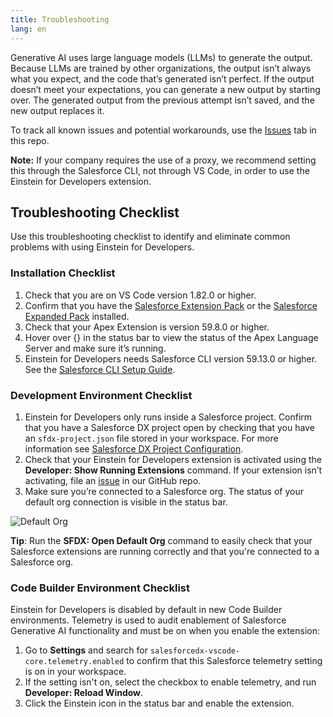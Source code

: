 ```yaml
---
title: Troubleshooting
lang: en
---
```


Generative AI uses large language models (LLMs) to generate the output. Because LLMs are trained by other organizations, the output isn’t always what you expect, and the code that’s generated isn’t perfect. If the output doesn’t meet your expectations, you can generate a new output by starting over. The generated output from the previous attempt isn’t saved, and the new output replaces it.

To track all known issues and potential workarounds, use the [Issues](https://github.com/forcedotcom/Einstein-GPT-for-Developers/issues) tab in this repo.

**Note:** If your company requires the use of a proxy, we recommend setting this through the Salesforce CLI, not through VS Code, in order to use the Einstein for Developers extension.

## Troubleshooting Checklist
Use this troubleshooting checklist to identify and eliminate common problems with using Einstein for Developers.

### Installation Checklist

1. Check that you are on VS Code version 1.82.0 or higher. 
2. Confirm that you have the [Salesforce Extension Pack](https://marketplace.visualstudio.com/items?itemName=salesforce.salesforcedx-vscode) or the [Salesforce Expanded Pack](https://marketplace.visualstudio.com/items?itemName=salesforce.salesforcedx-vscode-expanded) installed.
3. Check that your Apex Extension is version 59.8.0 or higher.
4. Hover over {} in the status bar to view the status of the Apex Language Server and make sure it’s running.  
5. Einstein for Developers needs Salesforce CLI version 59.13.0 or higher. See the [Salesforce CLI Setup Guide](https://developer.salesforce.com/docs/atlas.en-us.sfdx_setup.meta/sfdx_setup/sfdx_setup_install_cli_rc.htm).

### Development Environment Checklist

1. Einstein for Developers only runs inside a Salesforce project. Confirm that you have a Salesforce DX project open by checking that you have an `sfdx-project.json` file stored in your workspace. For more information see [Salesforce DX Project Configuration](https://developer.salesforce.com/docs/atlas.en-us.sfdx_dev.meta/sfdx_dev/sfdx_dev_ws_config.htm).
2. Check that your Einstein for Developers extension is activated using the **Developer: Show Running Extensions** command. If your extension isn’t activating, file an [issue](https://github.com/forcedotcom/Einstein-GPT-for-Developers/issues) in our GitHub repo.
3. Make sure you’re connected to a Salesforce org. The status of your default org connection is visible in the status bar.

![Default Org](./images/default-org.png)

**Tip**: Run the **SFDX: Open Default Org** command to easily check that your Salesforce extensions are running correctly and that you're connected to a Salesforce org.

### Code Builder Environment Checklist

Einstein for Developers is disabled by default in new Code Builder environments. Telemetry is used to audit enablement of Salesforce Generative AI functionality and must be on when you enable the extension:

1. Go to **Settings** and search for `salesforcedx-vscode-core.telemetry.enabled` to confirm that this Salesforce telemetry setting is on in your workspace.
2. If the setting isn't on, select the checkbox to enable telemetry, and run **Developer: Reload Window**. 
3. Click the Einstein icon in the status bar and enable the extension.

